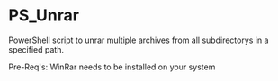 # PS_Unrar
PowerShell script to unrar multiple archives from all subdirectorys in a specified path.

Pre-Req's: WinRar needs to be installed on your system
